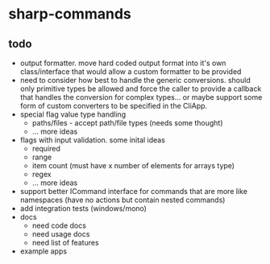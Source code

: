 # sharp-commands

## todo
* output formatter. move hard coded output format into it's own class/interface that would allow a custom formatter to be provided
* need to consider how best to handle the generic conversions. should only primitive types be allowed and force the caller to provide a callback that handles the conversion for complex types... or maybe support some form of custom converters to be specified in the CliApp.
* special flag value type handling
  * paths/files - accept path/file types (needs some thought)
  * ... more ideas
* flags with input validation. some inital ideas
  * required
  * range
  * item count (must have x number of elements for arrays type)
  * regex
  * ... more ideas
* support better ICommand interface for commands that are more like namespaces (have no actions but contain nested commands)
* add integration tests (windows/mono)
* docs
  * need code docs
  * need usage docs
  * need list of features
* example apps

